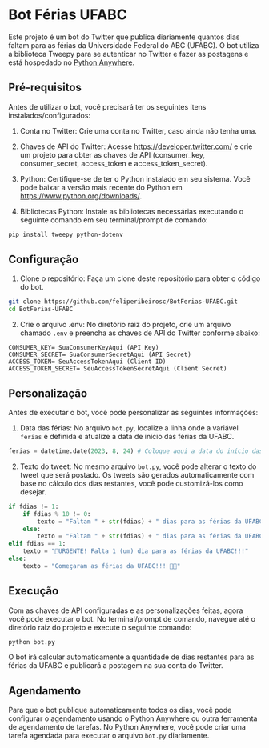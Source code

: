 # Bot Férias UFABC

Este projeto é um bot do Twitter que publica diariamente quantos dias faltam para as férias da Universidade Federal do ABC (UFABC). O bot utiliza a biblioteca Tweepy para se autenticar no Twitter e fazer as postagens e está hospedado no [Python Anywhere](www.pythonanywhere.com).

## Pré-requisitos

Antes de utilizar o bot, você precisará ter os seguintes itens instalados/configurados:

1. Conta no Twitter: Crie uma conta no Twitter, caso ainda não tenha uma.

2. Chaves de API do Twitter: Acesse https://developer.twitter.com/ e crie um projeto para obter as chaves de API (consumer_key, consumer_secret, access_token e access_token_secret).

3. Python: Certifique-se de ter o Python instalado em seu sistema. Você pode baixar a versão mais recente do Python em https://www.python.org/downloads/.

4. Bibliotecas Python: Instale as bibliotecas necessárias executando o seguinte comando em seu terminal/prompt de comando:

```bash
pip install tweepy python-dotenv
```

## Configuração

1. Clone o repositório: Faça um clone deste repositório para obter o código do bot.

```bash
git clone https://github.com/feliperibeirosc/BotFerias-UFABC.git
cd BotFerias-UFABC
```

2. Crie o arquivo .env: No diretório raiz do projeto, crie um arquivo chamado `.env` e preencha as chaves de API do Twitter conforme abaixo:

```env
CONSUMER_KEY= SuaConsumerKeyAqui (API Key)
CONSUMER_SECRET= SuaConsumerSecretAqui (API Secret)
ACCESS_TOKEN= SeuAccessTokenAqui (Client ID)
ACCESS_TOKEN_SECRET= SeuAccessTokenSecretAqui (Client Secret)
```

## Personalização

Antes de executar o bot, você pode personalizar as seguintes informações:

1. Data das férias: No arquivo `bot.py`, localize a linha onde a variável `ferias` é definida e atualize a data de início das férias da UFABC.

```python
ferias = datetime.date(2023, 8, 24) # Coloque aqui a data do início das férias no modelo (ANO, MES, DIA)
```

2. Texto do tweet: No mesmo arquivo `bot.py`, você pode alterar o texto do tweet que será postado. Os tweets são gerados automaticamente com base no cálculo dos dias restantes, você pode customizá-los como desejar.

```python
if fdias != 1:
    if fdias % 10 != 0:
        texto = "Faltam " + str(fdias) + " dias para as férias da UFABC"
    else:
        texto = "Faltam " + str(fdias) + " dias para as férias da UFABC!"
elif fdias == 1:
    texto = "🚨URGENTE! Falta 1 (um) dia para as férias da UFABC!!!"
else:
    texto = "Começaram as férias da UFABC!!! 🥳🎉"
```

## Execução

Com as chaves de API configuradas e as personalizações feitas, agora você pode executar o bot. No terminal/prompt de comando, navegue até o diretório raiz do projeto e execute o seguinte comando:

```bash
python bot.py
```

O bot irá calcular automaticamente a quantidade de dias restantes para as férias da UFABC e publicará a postagem na sua conta do Twitter.

## Agendamento

Para que o bot publique automaticamente todos os dias, você pode configurar o agendamento usando o Python Anywhere ou outra ferramenta de agendamento de tarefas. No Python Anywhere, você pode criar uma tarefa agendada para executar o arquivo `bot.py` diariamente. 
